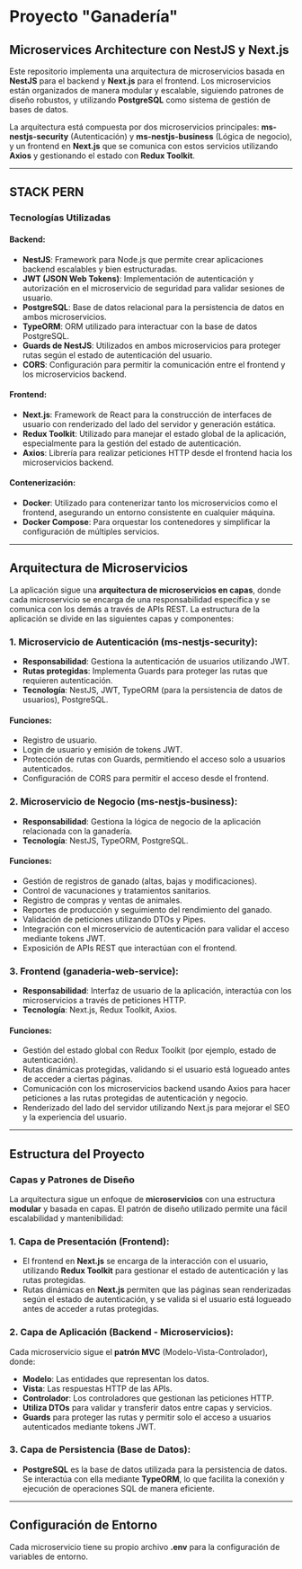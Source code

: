 # Proyecto "Ganadería"

## Microservices Architecture con NestJS y Next.js

Este repositorio implementa una arquitectura de microservicios basada en **NestJS** para el backend y **Next.js** para el frontend. Los microservicios están organizados de manera modular y escalable, siguiendo patrones de diseño robustos, y utilizando **PostgreSQL** como sistema de gestión de bases de datos.

La arquitectura está compuesta por dos microservicios principales: **ms-nestjs-security** (Autenticación) y **ms-nestjs-business** (Lógica de negocio), y un frontend en **Next.js** que se comunica con estos servicios utilizando **Axios** y gestionando el estado con **Redux Toolkit**.

---

## STACK PERN

### Tecnologías Utilizadas

#### Backend:
- **NestJS**: Framework para Node.js que permite crear aplicaciones backend escalables y bien estructuradas.
- **JWT (JSON Web Tokens)**: Implementación de autenticación y autorización en el microservicio de seguridad para validar sesiones de usuario.
- **PostgreSQL**: Base de datos relacional para la persistencia de datos en ambos microservicios.
- **TypeORM**: ORM utilizado para interactuar con la base de datos PostgreSQL.
- **Guards de NestJS**: Utilizados en ambos microservicios para proteger rutas según el estado de autenticación del usuario.
- **CORS**: Configuración para permitir la comunicación entre el frontend y los microservicios backend.

#### Frontend:
- **Next.js**: Framework de React para la construcción de interfaces de usuario con renderizado del lado del servidor y generación estática.
- **Redux Toolkit**: Utilizado para manejar el estado global de la aplicación, especialmente para la gestión del estado de autenticación.
- **Axios**: Librería para realizar peticiones HTTP desde el frontend hacia los microservicios backend.

#### Contenerización:
- **Docker**: Utilizado para contenerizar tanto los microservicios como el frontend, asegurando un entorno consistente en cualquier máquina.
- **Docker Compose**: Para orquestar los contenedores y simplificar la configuración de múltiples servicios.

---

## Arquitectura de Microservicios

La aplicación sigue una **arquitectura de microservicios en capas**, donde cada microservicio se encarga de una responsabilidad específica y se comunica con los demás a través de APIs REST. La estructura de la aplicación se divide en las siguientes capas y componentes:

### 1. Microservicio de Autenticación (**ms-nestjs-security**):
- **Responsabilidad**: Gestiona la autenticación de usuarios utilizando JWT.
- **Rutas protegidas**: Implementa Guards para proteger las rutas que requieren autenticación.
- **Tecnología**: NestJS, JWT, TypeORM (para la persistencia de datos de usuarios), PostgreSQL.

#### Funciones:
- Registro de usuario.
- Login de usuario y emisión de tokens JWT.
- Protección de rutas con Guards, permitiendo el acceso solo a usuarios autenticados.
- Configuración de CORS para permitir el acceso desde el frontend.

### 2. Microservicio de Negocio (**ms-nestjs-business**):
- **Responsabilidad**: Gestiona la lógica de negocio de la aplicación relacionada con la ganadería.
- **Tecnología**: NestJS, TypeORM, PostgreSQL.

#### Funciones:
- Gestión de registros de ganado (altas, bajas y modificaciones).
- Control de vacunaciones y tratamientos sanitarios.
- Registro de compras y ventas de animales.
- Reportes de producción y seguimiento del rendimiento del ganado.
- Validación de peticiones utilizando DTOs y Pipes.
- Integración con el microservicio de autenticación para validar el acceso mediante tokens JWT.
- Exposición de APIs REST que interactúan con el frontend.

### 3. Frontend (**ganaderia-web-service**):
- **Responsabilidad**: Interfaz de usuario de la aplicación, interactúa con los microservicios a través de peticiones HTTP.
- **Tecnología**: Next.js, Redux Toolkit, Axios.

#### Funciones:
- Gestión del estado global con Redux Toolkit (por ejemplo, estado de autenticación).
- Rutas dinámicas protegidas, validando si el usuario está logueado antes de acceder a ciertas páginas.
- Comunicación con los microservicios backend usando Axios para hacer peticiones a las rutas protegidas de autenticación y negocio.
- Renderizado del lado del servidor utilizando Next.js para mejorar el SEO y la experiencia del usuario.

---

## Estructura del Proyecto

### Capas y Patrones de Diseño

La arquitectura sigue un enfoque de **microservicios** con una estructura **modular** y basada en capas. El patrón de diseño utilizado permite una fácil escalabilidad y mantenibilidad:

### 1. Capa de Presentación (**Frontend**):
- El frontend en **Next.js** se encarga de la interacción con el usuario, utilizando **Redux Toolkit** para gestionar el estado de autenticación y las rutas protegidas.
- Rutas dinámicas en **Next.js** permiten que las páginas sean renderizadas según el estado de autenticación, y se valida si el usuario está logueado antes de acceder a rutas protegidas.

### 2. Capa de Aplicación (**Backend - Microservicios**):
Cada microservicio sigue el **patrón MVC** (Modelo-Vista-Controlador), donde:
- **Modelo**: Las entidades que representan los datos.
- **Vista**: Las respuestas HTTP de las APIs.
- **Controlador**: Los controladores que gestionan las peticiones HTTP.
- **Utiliza DTOs** para validar y transferir datos entre capas y servicios.
- **Guards** para proteger las rutas y permitir solo el acceso a usuarios autenticados mediante tokens JWT.

### 3. Capa de Persistencia (**Base de Datos**):
- **PostgreSQL** es la base de datos utilizada para la persistencia de datos. Se interactúa con ella mediante **TypeORM**, lo que facilita la conexión y ejecución de operaciones SQL de manera eficiente.

---

## Configuración de Entorno

Cada microservicio tiene su propio archivo **.env** para la configuración de variables de entorno.





